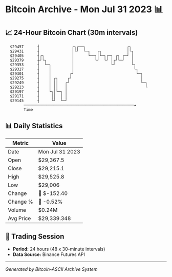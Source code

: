 # Bitcoin Archive - Mon Jul 31 2023 📊

## 📈 24-Hour Bitcoin Chart (30m intervals)

```
  $29457      ┤              ┌┐┌──┐                  ┌┐        
  $29431      ┤              │└┘  └─┐   ┌┐           │└┐       
  $29405      ┤┌┐            │      └──┐│└─┐┌─┐ ┌┐ ┌─┘ │       
  $29379      ┼┘└┐           │         └┘  └┘ │┌┘└─┘   │       
  $29353      ┤  └─┐         │                └┘       └┐      
  $29327      ┤    │         │                          └┐     
  $29301      ┤    │        ┌┘                           └─┐   
  $29275      ┤    │ ┌┐    ┌┘                              │   
  $29249      ┤    │ ││   ┌┘                               └─┐ 
  $29223      ┤    │ ││   │                                  └ 
  $29197      ┤    └┐│└─┐ │                                    
  $29171      ┤     ││  │ │                                    
  $29145      ┤     └┘  └─┘                                    
        ────────────────────────────────────────────────→
        Time
```

## 📊 Daily Statistics

| Metric | Value |
|--------|-------|
| Date | Mon Jul 31 2023 |
| Open | $29,367.5 |
| Close | $29,215.1 |
| High | $29,525.8 |
| Low | $29,006 |
| Change | 🔴 $-152.40 |
| Change % | 🔴 -0.52% |
| Volume | $0.24M |
| Avg Price | $29,339.348 |

## 📅 Trading Session

- **Period:** 24 hours (48 x 30-minute intervals)
- **Data Source:** Binance Futures API

---
*Generated by Bitcoin-ASCII Archive System*
